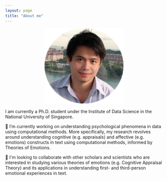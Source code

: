 ```yaml
---
layout: page
title: "About me"
---
```



<p align="center">
    <img width="50%" src="/img/pic.png">
</p>

I am currently a Ph.D. student under the Institute of Data Science in the National University of Singapore.

🔭 I’m currently working on understanding psychological phenomena in data using computational methods. More specifically, my research revolves around understanding cognitive (e.g. appraisals) and affective (e.g. emotions) constructs in text using computational methods, informed by Theories of Emotions.

👯 I'm looking to collaborate with other scholars and scientists who are interested in studying various theories of emotions (e.g. Cognitive Appraisal Theory) and its applications in understanding first- and third-person emotional experiences in text.
